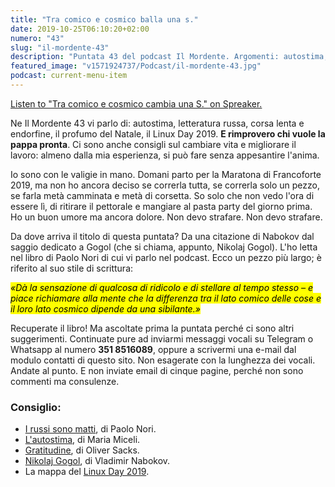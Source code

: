 ```yaml
---
title: "Tra comico e cosmico balla una s."
date: 2019-10-25T06:10:20+02:00
numero: "43"
slug: "il-mordente-43"
description: "Puntata 43 del podcast Il Mordente. Argomenti: autostima, letteratura russa, corsa lenta e endorfine, l'odore del Natale, chi vuole la pappa pronta, il Linux Day 2019. E ci sono consigli su cambiare vita e lavoro. Autore: Riccardo Palombo"
featured_image: "v1571924737/Podcast/il-mordente-43.jpg"
podcast: current-menu-item
---
```


<a class="spreaker-player" href="https://www.spreaker.com/episode/19665407" data-resource="episode_id=19665407" data-width="100%" data-height="200px" data-theme="light" data-playlist="false" data-playlist-continuous="false" data-autoplay="false" data-live-autoplay="false" data-chapters-image="true" data-episode-image-position="right" data-hide-logo="false" data-hide-likes="false" data-hide-comments="false" data-hide-sharing="false" data-hide-download="true">Listen to "Tra comico e cosmico cambia una S." on Spreaker.</a>

Ne Il Mordente 43 vi parlo di: autostima, letteratura russa, corsa lenta e endorfine, il profumo del Natale, il Linux Day 2019. <strong>E rimprovero chi vuole la pappa pronta</strong>. Ci sono anche consigli sul cambiare vita e migliorare il lavoro: almeno dalla mia esperienza, si può fare senza appesantire l'anima. 

Io sono con le valigie in mano. Domani parto per la Maratona di Francoforte 2019, ma non ho ancora deciso se correrla tutta, se correrla solo un pezzo, se farla metà camminata e metà di corsetta. So solo che non vedo l'ora di essere lì, di ritirare il pettorale e mangiare al pasta party del giorno prima. Ho un buon umore ma ancora dolore. Non devo strafare. Non devo strafare.

Da dove arriva il titolo di questa puntata? Da una citazione di Nabokov dal saggio dedicato a Gogol (che si chiama, appunto, Nikolaj Gogol). L'ho letta nel libro di Paolo Nori di cui vi parlo nel podcast. Ecco un pezzo più largo; è riferito al suo stile di scrittura:

<mark>_«Dà la sensazione di qualcosa di ridicolo e di stellare al tempo stesso – e piace richiamare alla mente che la differenza tra il lato comico delle cose e il loro lato cosmico dipende da una sibilante.»_</mark>

Recuperate il libro! Ma ascoltate prima la puntata perché ci sono altri suggerimenti. Continuate pure ad inviarmi messaggi vocali su Telegram o Whatsapp al numero <strong>351 8516089</strong>, oppure a scrivermi una e-mail dal modulo contatti di questo sito. Non esagerate con la lunghezza dei vocali. Andate al punto. E non inviate email di cinque pagine, perché non sono commenti ma consulenze.

### Consiglio:
<ul>
<li><a href="https://amzn.to/2pKlOX8" target="_blank" rel="nofollow" title="Vedi il libro I russi sono matti. Corso sintetico di letteratura russa 1820-1991">I russi sono matti</a>, di Paolo Nori.</li>
<li><a class="text-info" href="https://amzn.to/2nYKvhO" target="_blank" rel="nofollow" title="Vedi il libro L'autostima. Alta o bassa, stabile o fluttuante, autentica o illusoria">L'autostima</a>, di Maria Miceli.</li>
<li><a href="https://amzn.to/33OYfLm" target="_blank" rel="nofollow" title="Vedi il libro Gratitudine">Gratitudine</a>, di Oliver Sacks.</li>
<li><a href="https://amzn.to/2qGy0bP" target="_blank" rel="nofollow" title="Vedi il libro Nikolaj Gogol">Nikolaj Gogol</a>, di Vladimir Nabokov.</li>
<li>La mappa del <a href="https://www.linuxday.it/2019/P" target="_blank" rel="nofollow" title="Vedi il sito Linux Day 2019">Linux Day 2019</a>.</li>
</ul>

